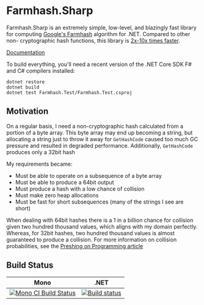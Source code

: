 # Farmhash.Sharp

Farmhash.Sharp is an extremely simple, low-level, and blazingly fast library
for computing [Google's Farmhash][] algorithm for .NET. Compared to other non-
cryptographic hash functions, this library is [2x-10x times
faster](https://nickbabcock.github.io/Farmhash.Sharp/benchmarks.html).

[Documentation](https://nickbabcock.github.io/Farmhash.Sharp)

[Google's Farmhash]: https://github.com/google/farmhash

To build everything, you'll need a recent version of the .NET Core SDK F# and C# compilers
installed:

```
dotnet restore
dotnet build
dotnet test Farmhash.Test/Farmhash.Test.csproj
```

## Motivation

On a regular basis, I need a non-cryptographic hash calculated from a portion of a byte array. This byte array
may end up becoming a string, but allocating a string just to throw it away for `GetHashCode` caused too much
GC pressure and resulted in degraded performance. Additionally, `GetHashCode` produces only a 32bit hash

My requirements became:

* Must be able to operate on a subsequence of a byte array
* Must be able to produce a 64bit output
* Must produce a hash with a low chance of collision
* Must make zero heap allocations
* Must be fast for short subsequences (many of the strings I see are short)

When dealing with 64bit hashes there is a 1 in a billion chance for collision given two hundred thousand
values, which aligns with my domain perfectly. Whereas, for 32bit hashes, two hundred thousand values is
almost guaranteed to produce a collision. For more information on collision probabilities, see the [Preshing
on Programming article][]

[Preshing on Programming article]: http://preshing.com/20110504/hash-collision-probabilities/

## Build Status

Mono | .NET
---- | ----
[![Mono CI Build Status](https://img.shields.io/travis/nickbabcock/Farmhash.Sharp/master.svg)](https://travis-ci.org/nickbabcock/Farmhash.Sharp) | [![Build status](https://ci.appveyor.com/api/projects/status/w550d3vtweb4vsmq?svg=true)](https://ci.appveyor.com/project/nickbabcock/farmhash-sharp)


